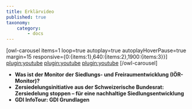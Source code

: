 ```yaml
---
title: Erklärvideo
published: true
taxonomy:
    category:
        - docs
---
```


[owl-carousel items=1 loop=true autoplay=true autoplayHoverPause=true margin=15 responsive={0:{items:1},640:{items:2},1900:{items:3}}]
[plugin:youtube](https://youtu.be/70Lf00SB7fc)
[plugin:youtube](https://youtu.be/e9x0Oj1-K2Q)
[plugin:youtube](https://youtu.be/Ja7rxTXvR20)
[/owl-carousel]

* **Was ist der Monitor der Siedlungs- und Freiraumentwicklung (IÖR-Monitor)?**
* **Zersiedelungsinitiative aus der Schweizerische Bundesrat: Zersiedelung stoppen – für eine nachhaltige Siedlungsentwicklung**
* **GDI InfoTour: GDI Grundlagen**
